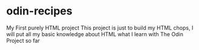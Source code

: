 # odin-recipes
My First purely HTML project
This project is just to build my HTML chops, I will put all my basic knowledge about HTML what I learn with The Odin Project so far